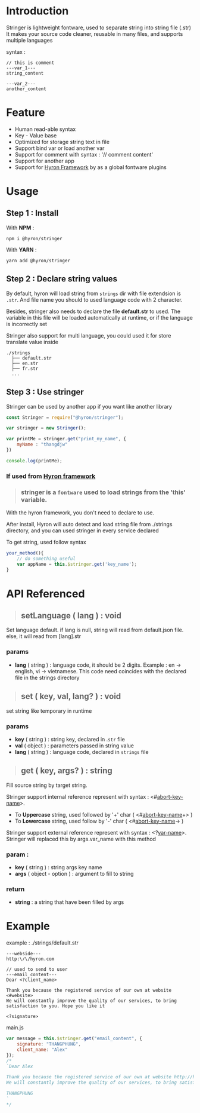 # Introduction

Stringer is lightweight fontware, used to separate string into string file (.str)
It makes your source code cleaner, reusable in many files, and supports multiple languages

syntax :

```
// this is comment
---var_1---
string_content

---var_2---
another_content
```

# Feature

-   Human read-able syntax
-   Key - Value base
-   Optimized for storage string text in file
-   Support bind var or load another var
-   Support for comment with syntax : '// comment content'
-   Support for another app
-   Support for [Hyron Framework](https://www.npmjs.com/package/hyron) by as a global fontware plugins

# Usage

## **Step 1 : Install**

With **NPM** :
```
npm i @hyron/stringer
```
With **YARN** :
```
yarn add @hyron/stringer
```

## **Step 2 : Declare string values**

By default, hyron will load string from ``strings`` dir with file extendsion is `.str`. And file name you should to used language code with 2 character.

Besides, stringer also needs to declare the file **default.str** to used. The variable in this file will be loaded automatically at runtime, or if the language is incorrectly set

Stringer also support for multi language, you could used it for store translate value inside


```
./strings
  ├── default.str
  ├── en.str
  ├── fr.str
  ...
```

## **Step 3 : Use stringer**

Stringer can be used by another app if you want like another library

```js
const Stringer = require("@hyron/stringer");

var stringer = new Stringer();

var printMe = stringer.get("print_my_name", {
    myName : "thangdjw"
})

console.log(printMe);
```

### **If used from [Hyron framework](https://www.npmjs.com/package/hyron)**

> ### **stringer** is a ``fontware`` used to load strings from the 'this' variable.

With the hyron framework, you don't need to declare to use.

After install, Hyron will auto detect and load string file from ./strings directory, and you can used stringer in every service declared

To get string, used follow syntax

```js
your_method(){
    // do something useful
    var appName = this.$stringer.get('key_name');
}
```

# API Referenced

> ## **setLanguage** ( lang ) : void

Set language default. if lang is null, string will read from default.json file. else, it will read from [lang].str

### **params**

- **lang** ( string ) : language code, it should be 2 digits. Example : en -> english, vi -> vietnamese. This code need coincides with the declared file in the strings directory

> ## **set** ( key, val, lang? ) : void

set string like temporary in runtime

### **params**

- **key** ( string ) : string key, declared in .``str`` file
- **val** ( object ) : parameters passed in string value
- **lang** ( string ) : language code, declared in ``strings`` file

> ## **get** ( key, args? ) : string


Fill source string by target string.

Stringer support internal reference represent with syntax : <#[abort-key-name]()>.

- To **Uppercase** string, used followed by '+' char ( <#[abort-key-name]()+> )
- To **Lowercase** string, used follow by '-' char ( <#[abort-key-name]()-> )

Stringer support external reference represent with syntax : <?[var-name]()>. Stringer will replaced this by args.var_name with this method

### param :

-   **key** ( string ) : string args key name
-   **args** ( object - option ) : argument to fill to string

### **return**

- **string** : a string that have been filled by args


# Example

example :
./strings/default.str

```
---webside---
http:\/\/hyron.com

// used to send to user
---email_content---
Dear <?client_name>

Thank you because the registered service of our own at website <#website>
We will constantly improve the quality of our services, to bring satisfaction to you. Hope you like it

<?signature>
```

main.js

```js
var message = this.$stringer.get("email_content", {
    signature: "THANGPHUNG",
    client_name: "Alex"
});
/*
`Dear Alex

Thank you because the registered service of our own at website http://hyron.com
We will constantly improve the quality of our services, to bring satisfaction to you. Hope you like it

THANGPHUNG
`
*/
```
